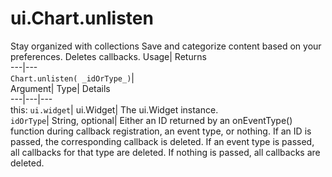 
#  ui.Chart.unlisten 
Stay organized with collections  Save and categorize content based on your preferences. 
Deletes callbacks. Usage| Returns  
---|---  
`Chart.unlisten( _idOrType_)`|   
Argument|  Type| Details  
---|---|---  
this: `ui.widget`| ui.Widget| The ui.Widget instance.  
`idOrType`| String, optional| Either an ID returned by an onEventType() function during callback registration, an event type, or nothing. If an ID is passed, the corresponding callback is deleted. If an event type is passed, all callbacks for that type are deleted. If nothing is passed, all callbacks are deleted.  
